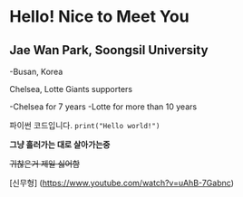 # Hello! Nice to Meet You
## Jae Wan Park, Soongsil University

-Busan, Korea

Chelsea, Lotte Giants supporters

-Chelsea for 7 years
-Lotte for more than 10 years

파이썬 코드입니다. `print("Hello world!")`

**그냥 흘러가는 대로 살아가는중**

~~귀찮은거 제일 싫어함~~

[신무형] (https://www.youtube.com/watch?v=uAhB-7Gabnc)
